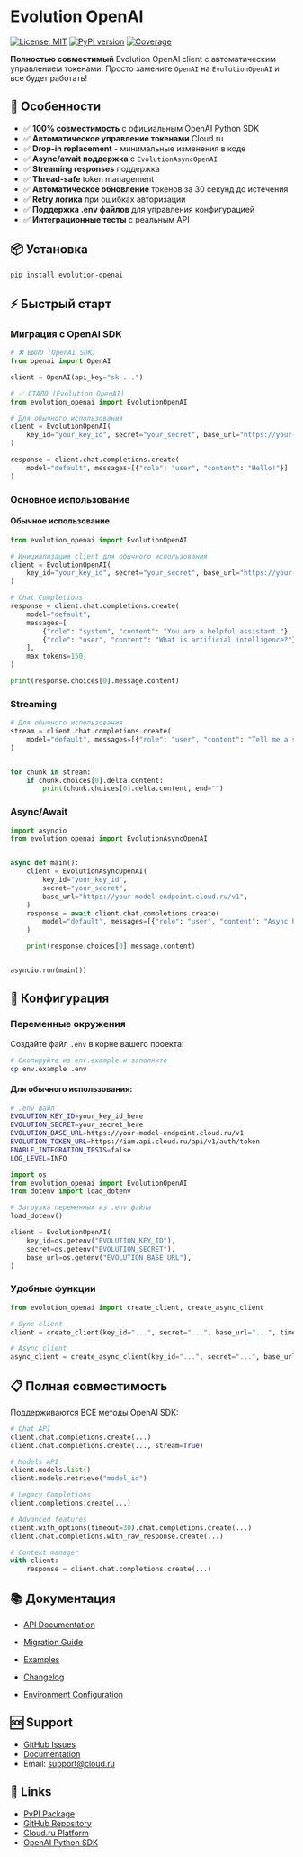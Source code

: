 # Evolution OpenAI
[![License: MIT](https://img.shields.io/badge/License-MIT-yellow.svg)](https://opensource.org/licenses/MIT)
[![PyPI version](https://badge.fury.io/py/evolution-openai.svg)](https://badge.fury.io/py/evolution-openai)
[![Coverage](https://cloud-ru-tech.github.io/evolution-openai-python/badges/coverage.svg)](https://github.com/cloud-ru-tech/evolution-openai-python/actions)

**Полностью совместимый** Evolution OpenAI client с автоматическим управлением токенами. Просто замените `OpenAI` на `EvolutionOpenAI` и все будет работать!

## 🎯 Особенности

- ✅ **100% совместимость** с официальным OpenAI Python SDK
- ✅ **Автоматическое управление токенами** Cloud.ru
- ✅ **Drop-in replacement** - минимальные изменения в коде
- ✅ **Async/await поддержка** с `EvolutionAsyncOpenAI`
- ✅ **Streaming responses** поддержка
- ✅ **Thread-safe** token management
- ✅ **Автоматическое обновление** токенов за 30 секунд до истечения
- ✅ **Retry логика** при ошибках авторизации
- ✅ **Поддержка .env файлов** для управления конфигурацией
- ✅ **Интеграционные тесты** с реальным API
 

## 📦 Установка

```bash
pip install evolution-openai
```

## ⚡ Быстрый старт

### Миграция с OpenAI SDK

```python
# ❌ БЫЛО (OpenAI SDK)
from openai import OpenAI

client = OpenAI(api_key="sk-...")

# ✅ СТАЛО (Evolution OpenAI)
from evolution_openai import EvolutionOpenAI

# Для обычного использования
client = EvolutionOpenAI(
    key_id="your_key_id", secret="your_secret", base_url="https://your-model-endpoint.cloud.ru/v1"
)

response = client.chat.completions.create(
    model="default", messages=[{"role": "user", "content": "Hello!"}]
)
```

### Основное использование

#### Обычное использование

```python
from evolution_openai import EvolutionOpenAI

# Инициализация client для обычного использования
client = EvolutionOpenAI(
    key_id="your_key_id", secret="your_secret", base_url="https://your-model-endpoint.cloud.ru/v1"
)

# Chat Completions
response = client.chat.completions.create(
    model="default",
    messages=[
        {"role": "system", "content": "You are a helpful assistant."},
        {"role": "user", "content": "What is artificial intelligence?"},
    ],
    max_tokens=150,
)

print(response.choices[0].message.content)
```

 

### Streaming

```python
# Для обычного использования
stream = client.chat.completions.create(
    model="default", messages=[{"role": "user", "content": "Tell me a story"}], stream=True
)


for chunk in stream:
    if chunk.choices[0].delta.content:
        print(chunk.choices[0].delta.content, end="")
```

### Async/Await

```python
import asyncio
from evolution_openai import EvolutionAsyncOpenAI


async def main():
    client = EvolutionAsyncOpenAI(
        key_id="your_key_id",
        secret="your_secret",
        base_url="https://your-model-endpoint.cloud.ru/v1",
    )
    response = await client.chat.completions.create(
        model="default", messages=[{"role": "user", "content": "Async hello!"}]
    )

    print(response.choices[0].message.content)


asyncio.run(main())
```

## 🔧 Конфигурация

### Переменные окружения

Создайте файл `.env` в корне вашего проекта:

```bash
# Скопируйте из env.example и заполните
cp env.example .env
```

#### Для обычного использования:

```bash
# .env файл
EVOLUTION_KEY_ID=your_key_id_here
EVOLUTION_SECRET=your_secret_here
EVOLUTION_BASE_URL=https://your-model-endpoint.cloud.ru/v1
EVOLUTION_TOKEN_URL=https://iam.api.cloud.ru/api/v1/auth/token
ENABLE_INTEGRATION_TESTS=false
LOG_LEVEL=INFO
```

 

```python
import os
from evolution_openai import EvolutionOpenAI
from dotenv import load_dotenv

# Загрузка переменных из .env файла
load_dotenv()

client = EvolutionOpenAI(
    key_id=os.getenv("EVOLUTION_KEY_ID"),
    secret=os.getenv("EVOLUTION_SECRET"),
    base_url=os.getenv("EVOLUTION_BASE_URL"),
)
```

### Удобные функции

```python
from evolution_openai import create_client, create_async_client

# Sync client
client = create_client(key_id="...", secret="...", base_url="...", timeout=30.0)

# Async client
async_client = create_async_client(key_id="...", secret="...", base_url="...", max_retries=5)
```

## 📋 Полная совместимость

Поддерживаются ВСЕ методы OpenAI SDK:

```python
# Chat API
client.chat.completions.create(...)
client.chat.completions.create(..., stream=True)

# Models API
client.models.list()
client.models.retrieve("model_id")

# Legacy Completions
client.completions.create(...)

# Advanced features
client.with_options(timeout=30).chat.completions.create(...)
client.chat.completions.with_raw_response.create(...)

# Context manager
with client:
    response = client.chat.completions.create(...)
```


## 📚 Документация

- [API Documentation](https://cloud-ru-tech.github.io/evolution-openai-python)
 
- [Migration Guide](https://cloud-ru-tech.github.io/evolution-openai-python/migration)
- [Examples](examples/)
- [Changelog](CHANGELOG.md)
- [Environment Configuration](env.example)


## 🆘 Support

- [GitHub Issues](https://github.com/cloud-ru-tech/evolution-openai-python/issues)
- [Documentation](https://cloud-ru-tech.github.io/evolution-openai-python)
- Email: support@cloud.ru

## 🔗 Links

- [PyPI Package](https://pypi.org/project/evolution-openai/)
- [GitHub Repository](https://github.com/cloud-ru-tech/evolution-openai-python)
- [Cloud.ru Platform](https://cloud.ru/)
- [OpenAI Python SDK](https://github.com/openai/openai-python) 